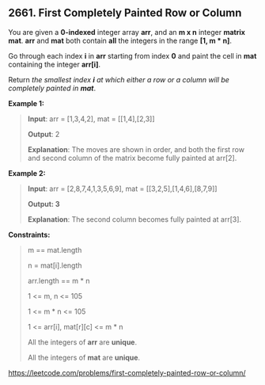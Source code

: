 ## 2661. First Completely Painted Row or Column

You are given a **0-indexed** integer array **arr**, and an **m x n** integer **matrix** **mat**. **arr** and **mat** both contain **all** the integers in the range **[1, m * n]**.

Go through each index **i** in **arr** starting from index **0** and paint the cell in **mat** containing the integer **arr[i]**.

Return _the smallest index **i** at which either a row or a column will be completely painted in **mat**_.

**Example 1:**
>
>**Input**: arr = [1,3,4,2], mat = [[1,4],[2,3]]
>
>**Output**: 2
>
>**Explanation**: The moves are shown in order, and both the first row and second column of the matrix become fully painted at arr[2].

**Example 2:**
>
>**Input**: arr = [2,8,7,4,1,3,5,6,9], mat = [[3,2,5],[1,4,6],[8,7,9]]
>
>**Output: 3**
>
>**Explanation**: The second column becomes fully painted at arr[3].
 
**Constraints:**
>
>m == mat.length
>
>n = mat[i].length
>
>arr.length == m * n
>
>1 <= m, n <= 105
>
>1 <= m * n <= 105
>
>1 <= arr[i], mat[r][c] <= m * n
>
>All the integers of **arr** are **unique**.
>
>All the integers of **mat** are **unique**.

https://leetcode.com/problems/first-completely-painted-row-or-column/